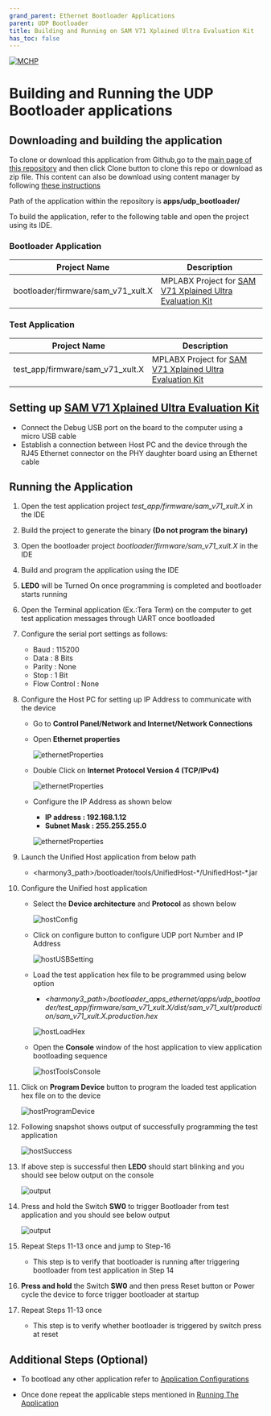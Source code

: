```yaml
---
grand_parent: Ethernet Bootloader Applications
parent: UDP Bootloader
title: Building and Running on SAM V71 Xplained Ultra Evaluation Kit
has_toc: false
---
```


[![MCHP](https://www.microchip.com/ResourcePackages/Microchip/assets/dist/images/logo.png)](https://www.microchip.com)

# Building and Running the UDP Bootloader applications

## Downloading and building the application

To clone or download this application from Github,go to the [main page of this repository](https://github.com/Microchip-MPLAB-Harmony/bootloader_apps_ethernet) and then click Clone button to clone this repo or download as zip file. This content can also be download using content manager by following [these instructions](https://github.com/Microchip-MPLAB-Harmony/contentmanager/wiki)

Path of the application within the repository is **apps/udp_bootloader/**

To build the application, refer to the following table and open the project using its IDE.

### Bootloader Application

| Project Name      | Description                                    |
| ----------------- | ---------------------------------------------- |
| bootloader/firmware/sam_v71_xult.X    | MPLABX Project for [SAM V71 Xplained Ultra Evaluation Kit](https://www.microchip.com/DevelopmentTools/ProductDetails/PartNO/ATSAMV71-XULT)|


### Test Application

| Project Name      | Description                                    |
| ----------------- | ---------------------------------------------- |
| test_app/firmware/sam_v71_xult.X    | MPLABX Project for [SAM V71 Xplained Ultra Evaluation Kit](https://www.microchip.com/DevelopmentTools/ProductDetails/PartNO/ATSAMV71-XULT)|

## Setting up [SAM V71 Xplained Ultra Evaluation Kit](https://www.microchip.com/DevelopmentTools/ProductDetails/PartNO/ATSAMV71-XULT)

- Connect the Debug USB port on the board to the computer using a micro USB cable
- Establish a connection between Host PC and the device through the RJ45 Ethernet connector on the PHY daughter board using an Ethernet cable

## Running the Application

1. Open the test application project *test_app/firmware/sam_v71_xult.X* in the IDE
2. Build the project to generate the binary **(Do not program the binary)**
3. Open the bootloader project *bootloader/firmware/sam_v71_xult.X* in the IDE
4. Build and program the application using the IDE

5. **LED0** will be Turned On once programming is completed and bootloader starts running

6. Open the Terminal application (Ex.:Tera Term) on the computer to get test application messages through UART once bootloaded
7. Configure the serial port settings as follows:
    - Baud : 115200
    - Data : 8 Bits
    - Parity : None
    - Stop : 1 Bit
    - Flow Control : None

8. Configure the Host PC for setting up IP Address to communicate with the device
    - Go to **Control Panel/Network and Internet/Network Connections**
    - Open **Ethernet properties**

        ![ethernetProperties](../../docs/images/udp_host_pc_ethernet_properties.png)

    - Double Click on **Internet Protocol Version 4 (TCP/IPv4)**

        ![ethernetProperties](../../docs/images/udp_host_pc_ipv4_click.png)

    - Configure the IP Address as shown below
        - **IP address : 192.168.1.12**
        - **Subnet Mask : 255.255.255.0**

        ![ethernetProperties](../../docs/images/udp_host_pc_ip_address.png)

9. Launch the Unified Host application from below path
    - \<harmony3_path\>/bootloader/tools/UnifiedHost-\*/UnifiedHost-\*.jar

10. Configure the Unified host application
    - Select the **Device architecture** and **Protocol** as shown below

        ![hostConfig](../../docs/images/unified_host_config.png)

    - Click on configure button to configure UDP port Number and IP Address

        ![hostUSBSetting](../../docs/images/unified_host_udp_setting.png)

    - Load the test application hex file to be programmed using below option
        - *\<harmony3_path\>/bootloader_apps_ethernet/apps/udp_bootloader/test_app/firmware/sam_v71_xult.X/dist/sam_v71_xult/production/sam_v71_xult.X.production.hex*

        ![hostLoadHex](../../docs/images/unified_host_load_hex.png)

    - Open the **Console** window of the host application to view application bootloading sequence

        ![hostToolsConsole](../../docs/images/unified_host_tools_console.png)

11. Click on **Program Device** button to program the loaded test application hex file on to the device

    ![hostProgramDevice](../../docs/images/unified_host_program_device.png)

12. Following snapshot shows output of successfully programming the test application

    ![hostSuccess](../../docs/images/unified_host_success.png)

13. If above step is successful then **LED0** should start blinking and you should see below output on the console

    ![output](./images/btl_udp_test_app_console_success.png)

14. Press and hold the Switch **SW0** to trigger Bootloader from test application and you should see below output

    ![output](./images/btl_udp_test_app_console_trigger_bootloader.png)

15. Repeat Steps 11-13 once and jump to Step-16
    - This step is to verify that bootloader is running after triggering bootloader from test application in Step 14

16. **Press and hold** the Switch **SW0** and then press Reset button or Power cycle the device to force trigger bootloader at startup
17. Repeat Steps 11-13 once
    - This step is to verify whether bootloader is triggered by switch press at reset


## Additional Steps (Optional)
- To bootload any other application refer to [Application Configurations](../../docs/readme_configure_application_sam.md)

- Once done repeat the applicable steps mentioned in [Running The Application](#running-the-application)
